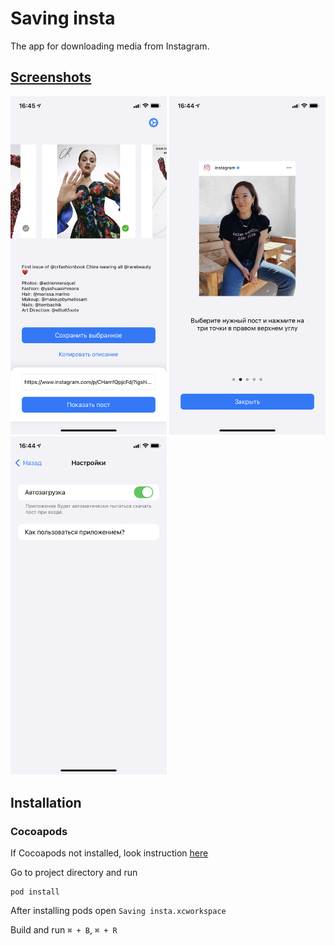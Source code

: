 # Saving insta
The app for downloading media from Instagram.

## [Screenshots](/screenshots)
<img src="/screenshots/main.PNG" width="250"> <img src="/screenshots/onboard.PNG" width="250"> <img src="/screenshots/settings.PNG" width="250">

## Installation
### Cocoapods
If Cocoapods not installed, look instruction [here](https://guides.cocoapods.org/using/getting-started.html#getting-started)

Go to project directory and run
```
pod install
```
After installing pods open `Saving insta.xcworkspace`

Build and run
`⌘ + B`, `⌘ + R`
